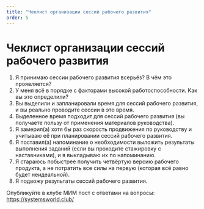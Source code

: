 ```yaml
---
title: "Чеклист организации сессий рабочего развития"
order: 5
---
```


# Чеклист организации сессий рабочего развития

1. Я принимаю сессии рабочего развития всерьёз? В чём это проявляется?
2. У меня всё в порядке с факторами высокой работоспособности. Как вы это определили?
3. Вы выделили и запланировали время для сессий рабочего развития, и вы реально проводите сессии в это время.
4. Выделенное время подходит для сессий рабочего развития (вы получаете пользу от применения материалов руководства).
5. Я замерил(а) хотя бы раз скорость продвижения по руководству и учитываю её при планировании сессий рабочего развития.
6. Я поставил(а) напоминание о необходимости выложить результаты выполнения заданий (если вы проходите стажировку с наставниками), и я выкладываю их по напоминанию.
7. Я стараюсь побыстрее получить четвёртую версию рабочего продукта, а не потратить все силы на первую (которая всё равно будет неидеальной).
8. Я подвожу результаты сессий рабочего развития.

Опубликуйте в клубе МИМ пост с ответами на вопросы: <https://systemsworld.club/>